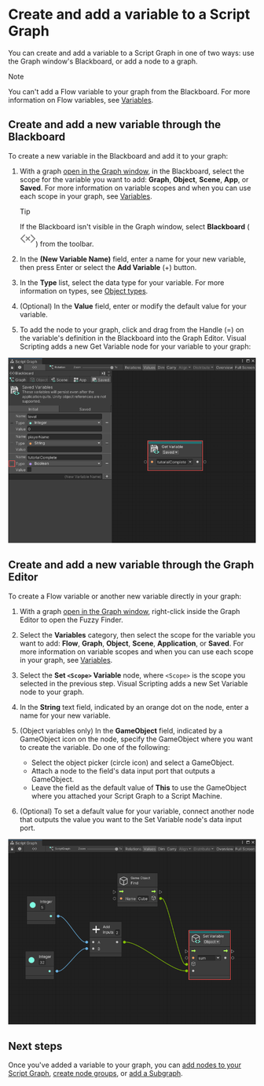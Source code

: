 # Create and add a variable to a Script Graph

You can create and add a variable to a Script Graph in one of two ways: use the Graph window's Blackboard, or add a node to a graph.

> [!NOTE]
> You can't add a Flow variable to your graph from the Blackboard. For more information on Flow variables, see [Variables](vs-variables.md).

## Create and add a new variable through the Blackboard

To create a new variable in the Blackboard and add it to your graph: 

1. With a graph [open in the Graph window](vs-open-graph-edit.md), in the Blackboard, select the scope for the variable you want to add: **Graph**, **Object**, **Scene**, **App**, or **Saved**. For more information on variable scopes and when you can use each scope in your graph, see [Variables](vs-variables.md).

    > [!TIP]
    > If the Blackboard isn't visible in the Graph window, select **Blackboard** (![The Blackboard icon](images\vs-blackboard-icon.png)) from the toolbar.

2. In the **(New Variable Name)** field, enter a name for your new variable, then press Enter or select the **Add Variable** (+) button. 

3. In the **Type** list, select the data type for your variable. For more information on types, see [Object types](vs-types.md).

4. (Optional) In the **Value** field, enter or modify the default value for your variable. 

5. To add the node to your graph, click and drag from the Handle (=) on the variable's definition in the Blackboard into the Graph Editor. Visual Scripting adds a new Get Variable node for your variable to your graph:

![An image of the Visual Scripting Blackboard and Graph Editor, showing a Saved variable that has been dragged from the Blackboard and onto the Graph Editor as a new Get Variable node](images/vs-add-variable-node-to-graph.png)


## Create and add a new variable through the Graph Editor

To create a Flow variable or another new variable directly in your graph: 

1. With a graph [open in the Graph window](vs-open-graph-edit.md), right-click inside the Graph Editor to open the Fuzzy Finder. 

2. Select the **Variables** category, then select the scope for the variable you want to add: **Flow**, **Graph**, **Object**, **Scene**, **Application**, or **Saved**. For more information on variable scopes and when you can use each scope in your graph, see [Variables](vs-variables.md).

3. Select the **Set `<Scope>` Variable** node, where `<Scope>` is the scope you selected in the previous step. 
    Visual Scripting adds a new Set Variable node to your graph.
    
4. In the **String** text field, indicated by an orange dot on the node, enter a name for your new variable. 

5. (Object variables only) In the **GameObject** field, indicated by a GameObject icon on the node, specify the GameObject where you want to create the variable. Do one of the following: 
 
    - Select the object picker (circle icon) and select a GameObject.
    - Attach a node to the field's data input port that outputs a GameObject. 
    - Leave the field as the default value of **This** to use the GameObject where you attached your Script Graph to a Script Machine.

6. (Optional) To set a default value for your variable, connect another node that outputs the value you want to the Set Variable node's data input port. 

![An image of the Visual Scripting Graph Editor, showing a new Set Variable node called "sum" with an assigned default value from an Add Inputs node. A Find GameObject node specifies the GameObject where "sum" should be set.](images/vs-add-variable-node-set-variable-node-example.png)

## Next steps 

Once you've added a variable to your graph, you can [add nodes to your Script Graph](vs-add-node-to-graph.md), [create node groups](vs-groups.md), or [add a Subgraph](vs-add-subgraph.md).